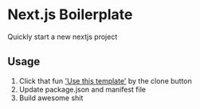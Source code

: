 # Next.js Boilerplate

Quickly start a new nextjs project

## Usage

1. Click that fun ['Use this template'](https://github.com/mcansh/create-nextjs-app/generate) by the clone button
2. Update package.json and manifest file
3. Build awesome shit

